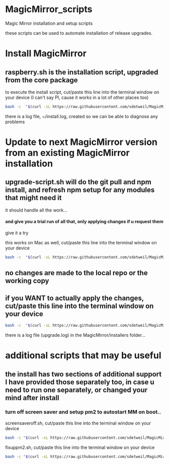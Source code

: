 # MagicMirror_scripts
Magic Mirror installation and setup scripts

these scripts can be used to automate installation of release upgrades.

# Install MagicMirror

## raspberry.sh  is the installation script, upgraded from the core package
to execute the install script, cut/paste this line into the terminal window on your device (I can't say PI, cause it works in a lot of other places too)

````bash
bash -c  "$(curl -sL https://raw.githubusercontent.com/sdetweil/MagicMirror_scripts/master/raspberry.sh)"
````
there is a log file, ~/install.log, created so we can be able to diagnose any problems

# Update to next MagicMirror version from an existing MagicMirror installation

## upgrade-script.sh will do the git pull and npm install, and refresh npm setup for any modules that might need it
it should handle all the work…<br>

#### and give you a trial run of all that, only applying changes if u request them


give it a try

this works on Mac as well, cut/paste this line into the terminal window on your device

````bash
bash -c  "$(curl -sL https://raw.githubusercontent.com/sdetweil/MagicMirror_scripts/master/upgrade-script.sh)"
````
## no changes are made to the local repo or the working copy

## if you WANT to actually apply the changes, cut/paste this line into the terminal window on your device

````bash
bash -c  "$(curl -sL https://raw.githubusercontent.com/sdetweil/MagicMirror_scripts/master/upgrade-script.sh)" apply
````
there is a log file (upgrade.log)  in the MagicMirror/installers folder…

# additional scripts that may be useful

## the install has two sections of additional support I have provided those separately too, in case u need to run one separately, or changed your mind after install

### turn off screen saver and setup pm2 to autostart MM on boot..

screensaveroff.sh, cut/paste this line into the terminal window on your device

````bash
bash -c "$(curl -sL https://raw.githubusercontent.com/sdetweil/MagicMirror_scripts/master/screensaveroff.sh)"
````
fixuppm2.sh, cut/paste this line into the terminal window on your device

````bash
bash -c "$(curl -sL https://raw.githubusercontent.com/sdetweil/MagicMirror_scripts/master/fixuppm2.sh)"
````

